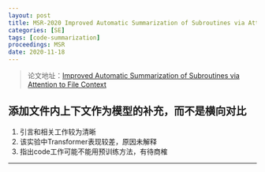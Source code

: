 ```yaml
---
layout: post
title: MSR-2020 Improved Automatic Summarization of Subroutines via Attention to File Context
categories: [SE]
tags: [code-summarization]
proceedings: MSR
date: 2020-11-18
---
```


> 论文地址：[Improved Automatic Summarization of Subroutines via Attention to File Context](https://dl.acm.org/doi/10.1145/3379597.3387449)

## 添加文件内上下文作为模型的补充，而不是横向对比

1. 引言和相关工作较为清晰
2. 该实验中Transformer表现较差，原因未解释
3. 指出code工作可能不能用预训练方法，有待商榷

<HR align=left color=#987cb9 SIZE=1>
